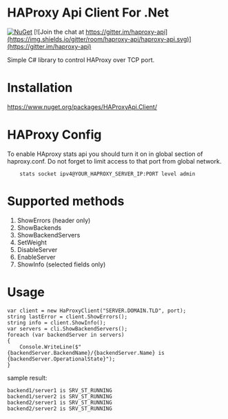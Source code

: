 # HAProxy Api Client For .Net

[![NuGet](https://img.shields.io/nuget/v/HAProxyApi.Client.svg)](https://www.nuget.org/packages/HAProxyApi.Client)
[![Join the chat at https://gitter.im/haproxy-api](https://img.shields.io/gitter/room/haproxy-api/haproxy-api.svg)](https://gitter.im/haproxy-api)



Simple C# library to control HAProxy over TCP port.

# Installation

https://www.nuget.org/packages/HAProxyApi.Client/

# HAProxy Config

To enable HAproxy stats api you should turn it on in global section of haproxy.conf. Do not forget to limit access to that port from global network.

	    stats socket ipv4@YOUR_HAPROXY_SERVER_IP:PORT level admin

# Supported methods

1. ShowErrors (header only)
2. ShowBackends
3. ShowBackendServers
4. SetWeight
5. DisableServer
6. EnableServer
7. ShowInfo (selected fields only)

# Usage

	var client = new HaProxyClient("SERVER.DOMAIN.TLD", port);
	string lastError = client.ShowErrors();
	string info = client.ShowInfo();
	var servers = cli.ShowBackendServers();
	foreach (var backendServer in servers)
	{
		Console.WriteLine($"{backendServer.BackendName}/{backendServer.Name} is {backendServer.OperationalState}");
	}

sample result:

	backend1/server1 is SRV_ST_RUNNING
	backend1/server2 is SRV_ST_RUNNING
	backend2/server1 is SRV_ST_RUNNING
	backend2/server2 is SRV_ST_RUNNING
